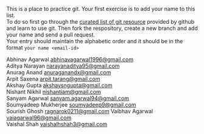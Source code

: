 This is a place to practice git. Your first exercise is to add your name to this list.  
To do so first go through the [curated list of git resource](https://help.github.com/articles/good-resources-for-learning-git-and-github/) provided by github and learn to use git. 
Then fork the respository, create a new branch and add your name and send a pull request.  
Your entry should maintain the alphabetic order and it should be in the format ```your name <email-id>```

Abhinav Agarwal abhinavagarwal1996@gmail.com  
Aditya Narayan narayanaditya95@gmail.com  
Anurag Anand anuraganandx@gmail.com  
Arpit Saxena arpit.tarang@gmail.com  
Akshay Gupta akshaysngupta@gmail.com  
Nishant Nikhil nishantiam@gmail.com  
Sanyam Agarwal sanyam.agarwal94@gmail.com  
Soumyadeep Mukherjee soumyadeep9@gmail.com  
Sourish Ghosh ragnarok0211@gmail.com 
Vaibhav Agarwal vaiagarwal96@gmail.com  
Vaishal Shah vaishalhshah3@gmail.com


